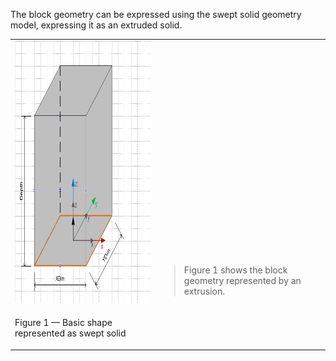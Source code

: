 The block geometry can be expressed using the swept solid geometry model, expressing it as an extruded solid.

<table summary="swept solid types">
 <tr>
  <td>
   <img src="../../../../figures/examples/basic_shape_swept_solid-1.png" width="420" height="420" alt="basic_shape_swept_solid-1.png 11,1 KB">
  </td>
  <td style=" vertical-align:bottom;">
   <blockquote>Figure 1 shows the block geometry represented by an extrusion.
   </blockquote>
  </td>
 </tr>
 <tr style="height:20px;">
  <td style=" vertical-align:bottom;">
   <p class="figure">Figure 1 &mdash; Basic shape represented as swept solid</p>
  </td>
  <td>&nbsp;
  </td>
 </tr>
</table>